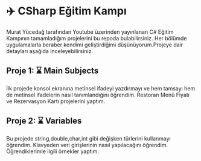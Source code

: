 # ✈️ CSharp Eğitim Kampı 
Murat Yücedağ tarafından Youtube üzerinden yayınlanan C# Eğitim Kampının tamamladığım projelerini bu repoda bulabilirsiniz. Her bölümde uygulamalarla beraber kendimi geliştirdiğimi düşünüyorum.Projeye dair detayları aşağıda inceleyebilirsiniz.
## Proje 1: ⌛ Main Subjects 
İlk projede konsol ekranına metinsel ifadeyi yazdırmayı ve hem tamsayı hem de metinsel ifadelerin nasıl tanımlandığını öğrendim. Restoran Menü Fiyatı ve Rezervasyon Kartı projelerini yaptım.
## Proje 2: ⌛ Variables
Bu projede string,double,char,int gibi değişken türlerini kullanmayı öğrendim. Klavyeden veri girişlerinin nasıl yapılacağını öğrendim. Öğrendiklerimle ilgili örnekler yaptım.
